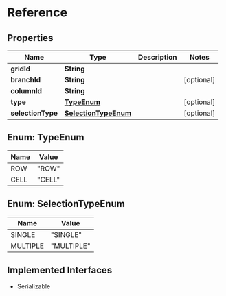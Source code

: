 

# Reference


## Properties

| Name | Type | Description | Notes |
|------------ | ------------- | ------------- | -------------|
|**gridId** | **String** |  |  |
|**branchId** | **String** |  |  [optional] |
|**columnId** | **String** |  |  |
|**type** | [**TypeEnum**](#TypeEnum) |  |  [optional] |
|**selectionType** | [**SelectionTypeEnum**](#SelectionTypeEnum) |  |  [optional] |



## Enum: TypeEnum

| Name | Value |
|---- | -----|
| ROW | &quot;ROW&quot; |
| CELL | &quot;CELL&quot; |



## Enum: SelectionTypeEnum

| Name | Value |
|---- | -----|
| SINGLE | &quot;SINGLE&quot; |
| MULTIPLE | &quot;MULTIPLE&quot; |


## Implemented Interfaces

* Serializable


